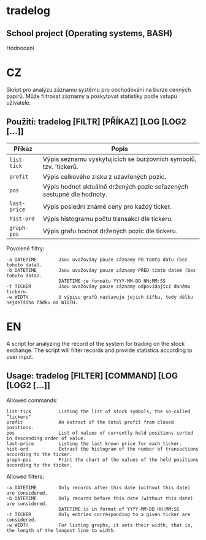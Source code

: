 
# tradelog 

## School project (Operating systems, BASH)
Hodnocení


# CZ
Skript pro analýzu záznamu systému pro obchodování na burze cenných papírů.
Může filtrovat záznamy a poskytovat statistiky podle vstupu uživatele.
## Použití:     tradelog [FILTR] [PŘÍKAZ] [LOG [LOG2 [...]]

| Příkaz | Popis |
| --- | --- |
| `list-tick`  | Výpis seznamu vyskytujících se burzovních symbolů, tzv. 'tickerů. |
| `profit`     | Výpis celkového zisku z uzavřených pozic. |
| `pos`        | Výpis hodnot aktuálně držených pozic seřazených sestupně dle hodnoty. |
| `last-price` | Výpis poslední známé ceny pro každý ticker. |
| `hist-ord`   | Výpis histogramu počtu transakcí dle tickeru. |
| `graph-pos`  | Výpis grafu hodnot držených pozic dle tickeru. |

Povolené filtry:
```
-a DATETIME        Jsou uvažovány pouze záznamy PO tomto datu (bez tohoto data).
-b DATETIME        Jsou uvažovány pouze záznamy PŘED tímto datem (bez tohoto data).
                   DATETIME je formátu YYYY-MM-DD HH:MM:SS
-t TICKER          Jsou uvažovány pouze záznamy odpovídající danému tickeru.
-w WIDTH           U výpisu grafů nastavuje jejich šířku, tedy délku nejdelšího řádku na WIDTH.
```

# EN
A script for analyzing the record of the system for trading on the stock exchange. 
The script will filter records and provide statistics according to user input.
## Usage:     tradelog [FILTER] [COMMAND] [LOG [LOG2 [...]]
Allowed commands:
```
list-tick          Listing the list of stock symbols, the so-called “tickers"
profit             An extract of the total profit from closed positions.
pos                List of values of currently held positions sorted in descending order of value.
last-price         Listing the last known price for each ticker.
hist-ord           Extract the histogram of the number of transactions according to the ticker.
graph–pos          Print the chart of the values of the held positions according to the ticker.
```
Allowed filters:
```
-a DATETIME        Only records after this date (without this date) are considered.
-b DATETIME        Only records before this date (without this date) are considered.
                   DATETIME is in format of YYYY-MM-DD HH:MM:SS
-t TICKER          Only entries corresponding to a given ticker are considered.
-w WIDTH           For listing graphs, it sets their width, that is, the length of the longest line to width.
```
